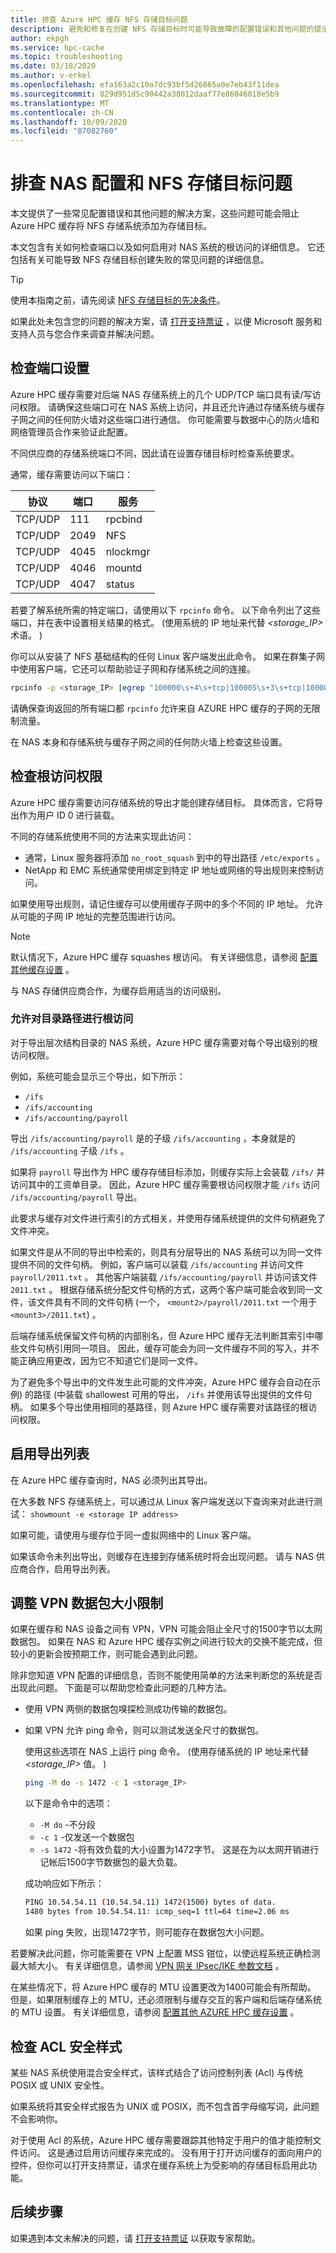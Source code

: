 ```yaml
---
title: 排查 Azure HPC 缓存 NFS 存储目标问题
description: 避免和修复在创建 NFS 存储目标时可能导致故障的配置错误和其他问题的提示
author: ekpgh
ms.service: hpc-cache
ms.topic: troubleshooting
ms.date: 03/18/2020
ms.author: v-erkel
ms.openlocfilehash: efa163a2c10a7dc93bf5d26865a0e7eb43f11dea
ms.sourcegitcommit: 829d951d5c90442a38012daaf77e86046018e5b9
ms.translationtype: MT
ms.contentlocale: zh-CN
ms.lasthandoff: 10/09/2020
ms.locfileid: "87082760"
---
```

# <a name="troubleshoot-nas-configuration-and-nfs-storage-target-issues"></a>排查 NAS 配置和 NFS 存储目标问题

本文提供了一些常见配置错误和其他问题的解决方案，这些问题可能会阻止 Azure HPC 缓存将 NFS 存储系统添加为存储目标。

本文包含有关如何检查端口以及如何启用对 NAS 系统的根访问的详细信息。 它还包括有关可能导致 NFS 存储目标创建失败的常见问题的详细信息。

> [!TIP]
> 使用本指南之前，请先阅读 [NFS 存储目标的先决条件](hpc-cache-prerequisites.md#nfs-storage-requirements)。

如果此处未包含您的问题的解决方案，请 [打开支持票证](hpc-cache-support-ticket.md) ，以便 Microsoft 服务和支持人员与您合作来调查并解决问题。

## <a name="check-port-settings"></a>检查端口设置

Azure HPC 缓存需要对后端 NAS 存储系统上的几个 UDP/TCP 端口具有读/写访问权限。 请确保这些端口可在 NAS 系统上访问，并且还允许通过存储系统与缓存子网之间的任何防火墙对这些端口进行通信。 你可能需要与数据中心的防火墙和网络管理员合作来验证此配置。

不同供应商的存储系统端口不同，因此请在设置存储目标时检查系统要求。

通常，缓存需要访问以下端口：

| 协议 | 端口  | 服务  |
|----------|-------|----------|
| TCP/UDP  | 111   | rpcbind  |
| TCP/UDP  | 2049  | NFS      |
| TCP/UDP  | 4045  | nlockmgr |
| TCP/UDP  | 4046  | mountd   |
| TCP/UDP  | 4047  | status   |

若要了解系统所需的特定端口，请使用以下 ``rpcinfo`` 命令。 以下命令列出了这些端口，并在表中设置相关结果的格式。  (使用系统的 IP 地址来代替 *<storage_IP>* 术语。 ) 

你可以从安装了 NFS 基础结构的任何 Linux 客户端发出此命令。 如果在群集子网中使用客户端，它还可以帮助验证子网和存储系统之间的连接。

```bash
rpcinfo -p <storage_IP> |egrep "100000\s+4\s+tcp|100005\s+3\s+tcp|100003\s+3\s+tcp|100024\s+1\s+tcp|100021\s+4\s+tcp"| awk '{print $4 "/" $3 " " $5}'|column -t
```

请确保查询返回的所有端口都 ``rpcinfo`` 允许来自 AZURE HPC 缓存的子网的无限制流量。

在 NAS 本身和存储系统与缓存子网之间的任何防火墙上检查这些设置。

## <a name="check-root-access"></a>检查根访问权限

Azure HPC 缓存需要访问存储系统的导出才能创建存储目标。 具体而言，它将导出作为用户 ID 0 进行装载。

不同的存储系统使用不同的方法来实现此访问：

* 通常，Linux 服务器将添加 ``no_root_squash`` 到中的导出路径 ``/etc/exports`` 。
* NetApp 和 EMC 系统通常使用绑定到特定 IP 地址或网络的导出规则来控制访问。

如果使用导出规则，请记住缓存可以使用缓存子网中的多个不同的 IP 地址。 允许从可能的子网 IP 地址的完整范围进行访问。

> [!NOTE]
> 默认情况下，Azure HPC 缓存 squashes 根访问。 有关详细信息，请参阅 [配置其他缓存设置](configuration.md#configure-root-squash) 。

与 NAS 存储供应商合作，为缓存启用适当的访问级别。

### <a name="allow-root-access-on-directory-paths"></a>允许对目录路径进行根访问
<!-- linked in prereqs article -->

对于导出层次结构目录的 NAS 系统，Azure HPC 缓存需要对每个导出级别的根访问权限。

例如，系统可能会显示三个导出，如下所示：

* ``/ifs``
* ``/ifs/accounting``
* ``/ifs/accounting/payroll``

导出 ``/ifs/accounting/payroll`` 是的子级 ``/ifs/accounting`` ，本身就是的 ``/ifs/accounting`` 子级 ``/ifs`` 。

如果将 ``payroll`` 导出作为 HPC 缓存存储目标添加，则缓存实际上会装载 ``/ifs/`` 并访问其中的工资单目录。 因此，Azure HPC 缓存需要根访问权限才能 ``/ifs`` 访问 ``/ifs/accounting/payroll`` 导出。

此要求与缓存对文件进行索引的方式相关，并使用存储系统提供的文件句柄避免了文件冲突。

如果文件是从不同的导出中检索的，则具有分层导出的 NAS 系统可以为同一文件提供不同的文件句柄。 例如，客户端可以装载 ``/ifs/accounting`` 并访问文件 ``payroll/2011.txt`` 。 其他客户端装载 ``/ifs/accounting/payroll`` 并访问该文件 ``2011.txt`` 。 根据存储系统分配文件句柄的方式，这两个客户端可能会收到同一文件，该文件具有不同的文件句柄 (一个， ``<mount2>/payroll/2011.txt`` 一个用于 ``<mount3>/2011.txt``) 。

后端存储系统保留文件句柄的内部别名，但 Azure HPC 缓存无法判断其索引中哪些文件句柄引用同一项目。 因此，缓存可能会为同一文件缓存不同的写入，并不能正确应用更改，因为它不知道它们是同一文件。

为了避免多个导出中的文件发生此可能的文件冲突，Azure HPC 缓存会自动在示例) 的路径 (中装载 shallowest 可用的导出， ``/ifs`` 并使用该导出提供的文件句柄。 如果多个导出使用相同的基路径，则 Azure HPC 缓存需要对该路径的根访问权限。

## <a name="enable-export-listing"></a>启用导出列表
<!-- link in prereqs article -->

在 Azure HPC 缓存查询时，NAS 必须列出其导出。

在大多数 NFS 存储系统上，可以通过从 Linux 客户端发送以下查询来对此进行测试： ``showmount -e <storage IP address>``

如果可能，请使用与缓存位于同一虚拟网络中的 Linux 客户端。

如果该命令未列出导出，则缓存在连接到存储系统时将会出现问题。 请与 NAS 供应商合作，启用导出列表。

## <a name="adjust-vpn-packet-size-restrictions"></a>调整 VPN 数据包大小限制
<!-- link in prereqs article and configuration article -->

如果在缓存和 NAS 设备之间有 VPN，VPN 可能会阻止全尺寸的1500字节以太网数据包。 如果在 NAS 和 Azure HPC 缓存实例之间进行较大的交换不能完成，但较小的更新会按预期工作，则可能会遇到此问题。

除非您知道 VPN 配置的详细信息，否则不能使用简单的方法来判断您的系统是否出现此问题。 下面是可以帮助您检查此问题的几种方法。

* 使用 VPN 两侧的数据包嗅探检测成功传输的数据包。
* 如果 VPN 允许 ping 命令，则可以测试发送全尺寸的数据包。

  使用这些选项在 NAS 上运行 ping 命令。  (使用存储系统的 IP 地址来代替 *<storage_IP>* 值。 ) 

   ```bash
   ping -M do -s 1472 -c 1 <storage_IP>
   ```

  以下是命令中的选项：

  * ``-M do`` -不分段
  * ``-c 1`` -仅发送一个数据包
  * ``-s 1472`` -将有效负载的大小设置为1472字节。 这是在为以太网开销进行记帐后1500字节数据包的最大负载。

  成功响应如下所示：

  ```bash
  PING 10.54.54.11 (10.54.54.11) 1472(1500) bytes of data.
  1480 bytes from 10.54.54.11: icmp_seq=1 ttl=64 time=2.06 ms
  ```

  如果 ping 失败，出现1472字节，则可能存在数据包大小问题。

若要解决此问题，你可能需要在 VPN 上配置 MSS 钳位，以使远程系统正确检测最大帧大小。 有关详细信息，请参阅 [VPN 网关 IPsec/IKE 参数文档](../vpn-gateway/vpn-gateway-about-vpn-devices.md#ipsec) 。

在某些情况下，将 Azure HPC 缓存的 MTU 设置更改为1400可能会有所帮助。 但是，如果限制缓存上的 MTU，还必须限制与缓存交互的客户端和后端存储系统的 MTU 设置。 有关详细信息，请参阅 [配置其他 AZURE HPC 缓存设置](configuration.md#adjust-mtu-value) 。

## <a name="check-for-acl-security-style"></a>检查 ACL 安全样式

某些 NAS 系统使用混合安全样式，该样式结合了访问控制列表 (Acl) 与传统 POSIX 或 UNIX 安全性。

如果系统将其安全样式报告为 UNIX 或 POSIX，而不包含首字母缩写词，此问题不会影响你。

对于使用 Acl 的系统，Azure HPC 缓存需要跟踪其他特定于用户的值才能控制文件访问。 这是通过启用访问缓存来完成的。 没有用于打开访问缓存的面向用户的控件，但你可以打开支持票证，请求在缓存系统上为受影响的存储目标启用此功能。

## <a name="next-steps"></a>后续步骤

如果遇到本文未解决的问题，请 [打开支持票证](hpc-cache-support-ticket.md) 以获取专家帮助。
